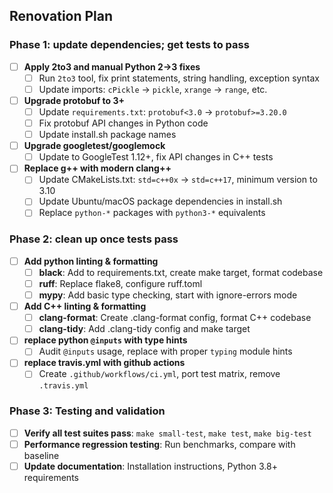 ## Renovation Plan

### Phase 1: update dependencies; get tests to pass

- [ ] **Apply 2to3 and manual Python 2→3 fixes**
  - [ ] Run `2to3` tool, fix print statements, string handling, exception syntax
  - [ ] Update imports: `cPickle` → `pickle`, `xrange` → `range`, etc.

- [ ] **Upgrade protobuf to 3+**
  - [ ] Update `requirements.txt`: `protobuf<3.0` → `protobuf>=3.20.0`
  - [ ] Fix protobuf API changes in Python code
  - [ ] Update install.sh package names

- [ ] **Upgrade googletest/googlemock**
  - [ ] Update to GoogleTest 1.12+, fix API changes in C++ tests

- [ ] **Replace g++ with modern clang++**
  - [ ] Update CMakeLists.txt: `std=c++0x` → `std=c++17`, minimum version to 3.10
  - [ ] Update Ubuntu/macOS package dependencies in install.sh
  - [ ] Replace `python-*` packages with `python3-*` equivalents

### Phase 2: clean up once tests pass

- [ ] **Add python linting & formatting**
  - [ ] **black**: Add to requirements.txt, create make target, format codebase
  - [ ] **ruff**: Replace flake8, configure ruff.toml
  - [ ] **mypy**: Add basic type checking, start with ignore-errors mode

- [ ] **Add C++ linting & formatting**
  - [ ] **clang-format**: Create .clang-format config, format C++ codebase
  - [ ] **clang-tidy**: Add .clang-tidy config and make target

- [ ] **replace python `@inputs` with type hints**
  - [ ] Audit `@inputs` usage, replace with proper `typing` module hints

- [ ] **replace travis.yml with github actions**
  - [ ] Create `.github/workflows/ci.yml`, port test matrix, remove `.travis.yml`

### Phase 3: Testing and validation

- [ ] **Verify all test suites pass**: `make small-test`, `make test`, `make big-test`
- [ ] **Performance regression testing**: Run benchmarks, compare with baseline
- [ ] **Update documentation**: Installation instructions, Python 3.8+ requirements
